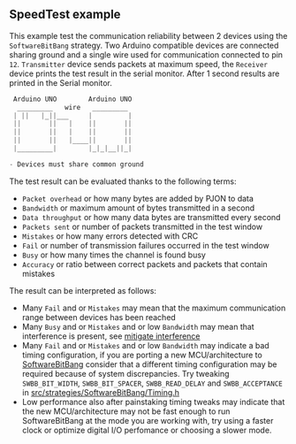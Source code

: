 ## SpeedTest example
This example test the communication reliability between 2 devices using the `SoftwareBitBang` strategy. Two Arduino compatible devices are connected sharing ground and a single wire used for communication connected to pin `12`. `Transmitter` device sends packets at maximum speed, the `Receiver` device prints the test result in the serial monitor. After 1 second results are printed in the Serial monitor.

```cpp  
 Arduino UNO        Arduino UNO
  _________   wire   _________
 | ||   |_||___     |         |
 ||       ||   |    ||       ||
 ||       ||   |    ||       ||
 ||       ||   |____||       ||
 |_________|        |_|_|__||_|

- Devices must share common ground
```

The test result can be evaluated thanks to the following terms:
* `Packet overhead` or how many bytes are added by PJON to data
* `Bandwidth` or maximum amount of bytes transmitted in a second
* `Data throughput` or how many data bytes are transmitted every second
* `Packets sent` or number of packets transmitted in the test window
* `Mistakes` or how many errors detected with CRC
* `Fail` or number of transmission failures occurred in the test window
* `Busy` or how many times the channel is found busy
* `Accuracy` or ratio between correct packets and packets that contain mistakes

The result can be interpreted as follows:
- Many `Fail` and or `Mistakes` may mean that the maximum communication range between devices has been reached
- Many `Busy` and or `Mistakes` and or low `Bandwidth` may mean that interference is present, see [mitigate interference](https://github.com/gioblu/PJON/wiki/Mitigate-interference)
- Many `Fail` and or `Mistakes` and or low `Bandwidth` may indicate a bad timing configuration, if you are porting a new MCU/architecture to [SoftwareBitBang](/src/strategies/SoftwareBitBang) consider that a different timing configuration may be required because of system discrepancies. Try tweaking `SWBB_BIT_WIDTH`, `SWBB_BIT_SPACER`, `SWBB_READ_DELAY` and `SWBB_ACCEPTANCE` in [src/strategies/SoftwareBitBang/Timing.h](/src/strategies/SoftwareBitBang/Timing.h)
- Low performance also after painstaking timing tweaks may indicate that the new MCU/architecture may not be fast enough to run SoftwareBitBang at the mode you are working with, try using a faster clock or optimize digital I/O perfomance or choosing a slower mode.
